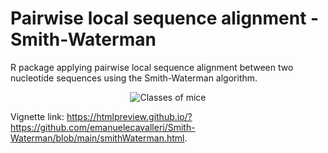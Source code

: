 # Pairwise local sequence alignment - Smith-Waterman
R package applying pairwise local sequence alignment between two nucleotide sequences using the Smith-Waterman algorithm.

<p align="center">
  <img 
    src="https://upload.wikimedia.org/wikipedia/commons/e/e6/Smith-Waterman-Algorithm-Example-Step3.png#center" alt="Classes of mice">
</p>

Vignette link: https://htmlpreview.github.io/?https://github.com/emanuelecavalleri/Smith-Waterman/blob/main/smithWaterman.html. 
